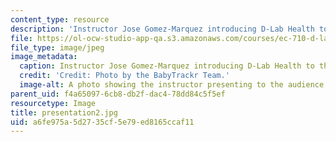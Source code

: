 ```yaml
---
content_type: resource
description: 'Instructor Jose Gomez-Marquez introducing D-Lab Health to the audience. '
file: https://ol-ocw-studio-app-qa.s3.amazonaws.com/courses/ec-710-d-lab-medical-technologies-for-the-developing-world-spring-2010/a6fe975a5d2735cf5e79ed8165ccaf11_presentation2.jpg
file_type: image/jpeg
image_metadata:
  caption: Instructor Jose Gomez-Marquez introducing D-Lab Health to the audience.
  credit: 'Credit: Photo by the BabyTrackr Team.'
  image-alt: A photo showing the instructor presenting to the audience.
parent_uid: f4a65097-6cb8-db2f-dac4-78dd84c5f5ef
resourcetype: Image
title: presentation2.jpg
uid: a6fe975a-5d27-35cf-5e79-ed8165ccaf11
---
```

